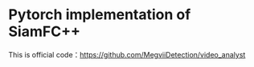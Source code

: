 # Pytorch implementation of SiamFC++
This is official code：https://github.com/MegviiDetection/video_analyst

